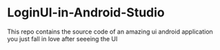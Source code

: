 # LoginUI-in-Android-Studio
This repo contains the source code of an amazing ui android application you just fall in love after seeeing the  UI
